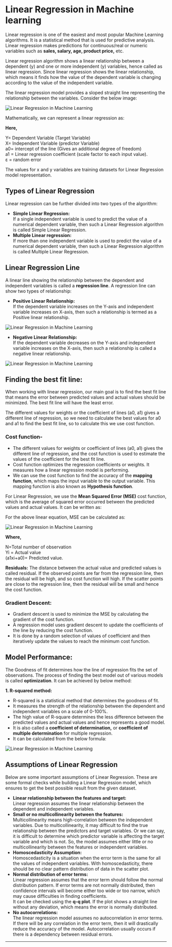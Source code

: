 # Linear Regression in Machine learning 
Linear regression is one of the easiest and most popular Machine Learning algorithms. It is a statistical method that is used for predictive analysis. Linear regression makes predictions for continuous/real or numeric variables such as **sales, salary, age, product price,** etc.

Linear regression algorithm shows a linear relationship between a dependent (y) and one or more independent (y) variables, hence called as linear regression. Since linear regression shows the linear relationship, which means it finds how the value of the dependent variable is changing according to the value of the independent variable.

The linear regression model provides a sloped straight line representing the relationship between the variables. Consider the below image:

![Linear Regression in Machine Learning](https://static.javatpoint.com/tutorial/machine-learning/images/linear-regression-in-machine-learning.png)

Mathematically, we can represent a linear regression as:

**Here,**

Y= Dependent Variable (Target Variable)  
X= Independent Variable (predictor Variable)  
a0= intercept of the line (Gives an additional degree of freedom)  
a1 = Linear regression coefficient (scale factor to each input value).  
ε = random error

The values for x and y variables are training datasets for Linear Regression model representation.

Types of Linear Regression
--------------------------

Linear regression can be further divided into two types of the algorithm:

*   **Simple Linear Regression:**  
    If a single independent variable is used to predict the value of a numerical dependent variable, then such a Linear Regression algorithm is called Simple Linear Regression.
*   **Multiple Linear regression:**  
    If more than one independent variable is used to predict the value of a numerical dependent variable, then such a Linear Regression algorithm is called Multiple Linear Regression.

Linear Regression Line
----------------------

A linear line showing the relationship between the dependent and independent variables is called a **regression line**. A regression line can show two types of relationship:

*   **Positive Linear Relationship:**  
    If the dependent variable increases on the Y-axis and independent variable increases on X-axis, then such a relationship is termed as a Positive linear relationship.

![Linear Regression in Machine Learning](https://static.javatpoint.com/tutorial/machine-learning/images/linear-regression-in-machine-learning2.png)

*   **Negative Linear Relationship:**  
    If the dependent variable decreases on the Y-axis and independent variable increases on the X-axis, then such a relationship is called a negative linear relationship.

![Linear Regression in Machine Learning](https://static.javatpoint.com/tutorial/machine-learning/images/linear-regression-in-machine-learning3.png)

Finding the best fit line:
--------------------------

When working with linear regression, our main goal is to find the best fit line that means the error between predicted values and actual values should be minimized. The best fit line will have the least error.

The different values for weights or the coefficient of lines (a0, a1) gives a different line of regression, so we need to calculate the best values for a0 and a1 to find the best fit line, so to calculate this we use cost function.

### Cost function-

*   The different values for weights or coefficient of lines (a0, a1) gives the different line of regression, and the cost function is used to estimate the values of the coefficient for the best fit line.
*   Cost function optimizes the regression coefficients or weights. It measures how a linear regression model is performing.
*   We can use the cost function to find the accuracy of the **mapping function**, which maps the input variable to the output variable. This mapping function is also known as **Hypothesis function**.

For Linear Regression, we use the **Mean Squared Error (MSE)** cost function, which is the average of squared error occurred between the predicted values and actual values. It can be written as:

For the above linear equation, MSE can be calculated as:

![Linear Regression in Machine Learning](https://static.javatpoint.com/tutorial/machine-learning/images/linear-regression-in-machine-learning4.png)

**Where,**

N=Total number of observation  
Yi = Actual value  
(a1xi+a0)= Predicted value.

**Residuals:** The distance between the actual value and predicted values is called residual. If the observed points are far from the regression line, then the residual will be high, and so cost function will high. If the scatter points are close to the regression line, then the residual will be small and hence the cost function.

### Gradient Descent:

*   Gradient descent is used to minimize the MSE by calculating the gradient of the cost function.
*   A regression model uses gradient descent to update the coefficients of the line by reducing the cost function.
*   It is done by a random selection of values of coefficient and then iteratively update the values to reach the minimum cost function.

Model Performance:
------------------

The Goodness of fit determines how the line of regression fits the set of observations. The process of finding the best model out of various models is called **optimization**. It can be achieved by below method:

**1\. R-squared method:**

*   R-squared is a statistical method that determines the goodness of fit.
*   It measures the strength of the relationship between the dependent and independent variables on a scale of 0-100%.
*   The high value of R-square determines the less difference between the predicted values and actual values and hence represents a good model.
*   It is also called a **coefficient of determination,** or **coefficient of multiple determination** for multiple regression.
*   It can be calculated from the below formula:

![Linear Regression in Machine Learning](https://static.javatpoint.com/tutorial/machine-learning/images/linear-regression-in-machine-learning5.png)

Assumptions of Linear Regression
--------------------------------

Below are some important assumptions of Linear Regression. These are some formal checks while building a Linear Regression model, which ensures to get the best possible result from the given dataset.

*   **Linear relationship between the features and target:**  
    Linear regression assumes the linear relationship between the dependent and independent variables.
*   **Small or no multicollinearity between the features:**  
    Multicollinearity means high-correlation between the independent variables. Due to multicollinearity, it may difficult to find the true relationship between the predictors and target variables. Or we can say, it is difficult to determine which predictor variable is affecting the target variable and which is not. So, the model assumes either little or no multicollinearity between the features or independent variables.
*   **Homoscedasticity Assumption:**  
    Homoscedasticity is a situation when the error term is the same for all the values of independent variables. With homoscedasticity, there should be no clear pattern distribution of data in the scatter plot.
*   **Normal distribution of error terms:**  
    Linear regression assumes that the error term should follow the normal distribution pattern. If error terms are not normally distributed, then confidence intervals will become either too wide or too narrow, which may cause difficulties in finding coefficients.  
    It can be checked using the **q-q plot**. If the plot shows a straight line without any deviation, which means the error is normally distributed.
*   **No autocorrelations:**  
    The linear regression model assumes no autocorrelation in error terms. If there will be any correlation in the error term, then it will drastically reduce the accuracy of the model. Autocorrelation usually occurs if there is a dependency between residual errors.

* * *
